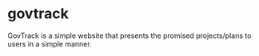 # govtrack
GovTrack is a simple website that presents the promised projects/plans to users in a simple manner. 
